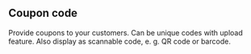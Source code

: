 ## Coupon code
Provide coupons to your customers. Can be unique codes with upload feature. Also display as scannable code, e. g. QR code or barcode.
